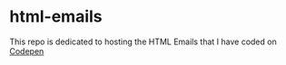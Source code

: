 # html-emails

This repo is dedicated to hosting the HTML Emails that I have coded
on [Codepen](https://codepen.io)
